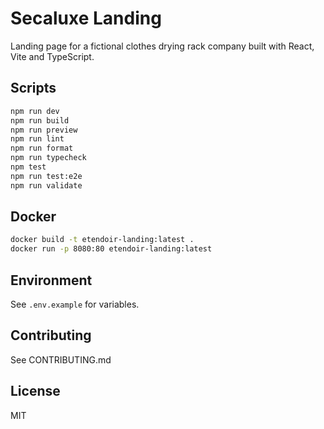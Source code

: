 # Secaluxe Landing

Landing page for a fictional clothes drying rack company built with React, Vite and TypeScript.

## Scripts
```bash
npm run dev
npm run build
npm run preview
npm run lint
npm run format
npm run typecheck
npm test
npm run test:e2e
npm run validate
```

## Docker
```bash
docker build -t etendoir-landing:latest .
docker run -p 8080:80 etendoir-landing:latest
```

## Environment
See `.env.example` for variables.

## Contributing
See CONTRIBUTING.md

## License
MIT
